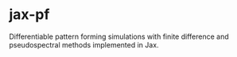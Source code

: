 # jax-pf
Differentiable pattern forming simulations with finite difference and pseudospectral methods implemented in Jax.
